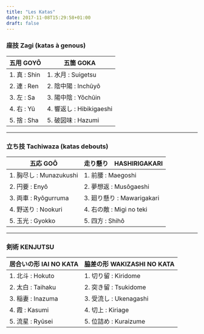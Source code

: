 ```yaml
---
title: "Les Katas"
date: 2017-11-08T15:29:58+01:00
draft: false
---
```


### 座技 Zagi (katas à genous)
| 五用 GOYÔ    | 五箇 GOKA             |
| ------------ | --------------------- |
|1. 真 : Shin  |1. 水月 : Suigetsu     |
|2. 連 : Ren   |2. 陰中陽 : Inchûyô    |
|3. 左 : Sa    |3. 陽中陰 : Yôchûin    |
|4. 右 : Yû    |4. 響返し : Hibikigaeshi|
|5. 捨 : Sha   |5. 破図味 : Hazumi      |

___

### 立ち技 Tachiwaza (katas debouts) 

|五応   GOÔ              |走り懸り　HASHIRIGAKARI   |
|------------------------|--------------------------|
|1. 胸尽し : Munazukushi |1. 前腰 : Maegoshi        |
|2. 円要 : Enyô          |2. 夢想返 : Musôgaeshi    |
|3. 両車 : Ryôgurruma    |3. 廻り懸り : Mawarigakari|
|4. 野送り : Nookuri     |4. 右の敵 : Migi no teki  |
|5. 玉光 : Gyokko        |5. 四方 : Shihô           |

___

### 剣術 KENJUTSU 
|居合いの形 IAI NO KATA |脇差の形 WAKIZASHI NO KATA |
|-----------------------|---------------------------|
|1. 北斗 : Hokuto       |1. 切り留 : Kiridome       |
|2. 太白 : Taihaku      |2. 突き留 : Tsukidome      |
|3. 稲妻 : Inazuma      |3. 受流し : Ukenagashi     |
|4. 霞 : Kasumi         |4. 切上 : Kiriage          |
|5. 流星 : Ryûsei       |5. 位詰め : Kuraizume      |
